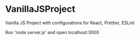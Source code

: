 # VanillaJSProject
Vanilla JS Project with configurations for React, Prettier, ESLint

Run 'node server.js' and open localhost:3000
